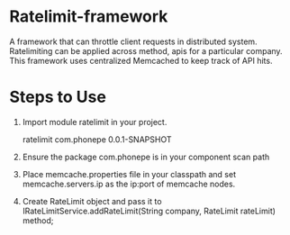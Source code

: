 # Ratelimit-framework
A  framework that can throttle client requests in distributed system.
Ratelimiting can be applied across method, apis for a particular company.
This framework uses centralized Memcached to keep track of API hits.

# Steps to Use

1. Import module ratelimit in your project.
    
    <dependency>
			<artifactId>ratelimit</artifactId>
			<groupId>com.phonepe</groupId>
			<version>0.0.1-SNAPSHOT</version>
		</dependency>
    
2. Ensure the package com.phonepe is in your component scan path

3. Place memcache.properties file in your classpath and set memcache.servers.ip as the ip:port of memcache nodes.

4. Create RateLimit object and pass it to IRateLimitService.addRateLimit(String company, RateLimit rateLimit) method;

